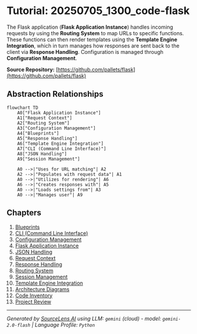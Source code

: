 # Tutorial: 20250705_1300_code-flask

The Flask application (**Flask Application Instance**) handles incoming requests by using the **Routing System** to map URLs to specific functions.  These functions can then render templates using the **Template Engine Integration**, which in turn manages how responses are sent back to the client via **Response Handling**. Configuration is managed through **Configuration Management**.


**Source Repository:** [https://github.com/pallets/flask](https://github.com/pallets/flask)

## Abstraction Relationships

```mermaid
flowchart TD
    A0["Flask Application Instance"]
    A1["Request Context"]
    A2["Routing System"]
    A3["Configuration Management"]
    A4["Blueprints"]
    A5["Response Handling"]
    A6["Template Engine Integration"]
    A7["CLI (Command Line Interface)"]
    A8["JSON Handling"]
    A9["Session Management"]

    A0 -->|"Uses for URL matching"| A2
    A2 -->|"Populates with request data"| A1
    A0 -->|"Utilizes for rendering"| A6
    A6 -->|"Creates responses with"| A5
    A0 -->|"Loads settings from"| A3
    A0 -->|"Manages user"| A9
```

## Chapters

1. [Blueprints](01_blueprints.md)
2. [CLI (Command Line Interface)](02_cli-command-line-interface.md)
3. [Configuration Management](03_configuration-management.md)
4. [Flask Application Instance](04_flask-application-instance.md)
5. [JSON Handling](05_json-handling.md)
6. [Request Context](06_request-context.md)
7. [Response Handling](07_response-handling.md)
8. [Routing System](08_routing-system.md)
9. [Session Management](09_session-management.md)
10. [Template Engine Integration](10_template-engine-integration.md)
11. [Architecture Diagrams](11_diagrams.md)
12. [Code Inventory](12_code_inventory.md)
13. [Project Review](13_project_review.md)


---

*Generated by [SourceLens AI](https://github.com/openXFlow/sourceLensAI) using LLM: `gemini` (cloud) - model: `gemini-2.0-flash` | Language Profile: `Python`*